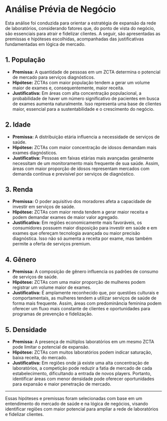 # Análise Prévia de Negócio

Esta análise foi conduzida para orientar a estratégia de expansão da rede de laboratórios, considerando fatores que, do ponto de vista do negócio, são essenciais para atrair e fidelizar clientes. A seguir, são apresentadas as premissas e hipóteses escolhidas, acompanhadas das justificativas fundamentadas em lógica de mercado.

## 1. População
- **Premissa:** A quantidade de pessoas em um ZCTA determina o potencial de mercado para serviços diagnósticos.
- **Hipótese:** ZCTAs com maior população tendem a gerar um volume maior de exames e, consequentemente, maior receita.
- **Justificativa:** Em áreas com alta concentração populacional, a probabilidade de haver um número significativo de pacientes em busca de exames aumenta naturalmente. Isso representa uma base de clientes maior, essencial para a sustentabilidade e o crescimento do negócio.

## 2. Idade
- **Premissa:** A distribuição etária influencia a necessidade de serviços de saúde.
- **Hipótese:** ZCTAs com maior concentração de idosos demandam mais exames diagnósticos.
- **Justificativa:** Pessoas em faixas etárias mais avançadas geralmente necessitam de um monitoramento mais frequente de sua saúde. Assim, áreas com maior proporção de idosos representam mercados com demanda contínua e previsível por serviços de diagnóstico.

## 3. Renda
- **Premissa:** O poder aquisitivo dos moradores afeta a capacidade de investir em serviços de saúde.
- **Hipótese:** ZCTAs com maior renda tendem a gerar maior receita e podem demandar exames de maior valor agregado.
- **Justificativa:** Em regiões economicamente mais favoráveis, os consumidores possuem maior disposição para investir em saúde e em exames que ofereçam tecnologia avançada ou maior precisão diagnóstica. Isso não só aumenta a receita por exame, mas também permite a oferta de serviços premium.

## 4. Gênero
- **Premissa:** A composição de gênero influencia os padrões de consumo de serviços de saúde.
- **Hipótese:** ZCTAs com uma maior proporção de mulheres podem registrar um volume maior de exames.
- **Justificativa:** É amplamente reconhecido que, por questões culturais e comportamentais, as mulheres tendem a utilizar serviços de saúde de forma mais frequente. Assim, áreas com predominância feminina podem oferecer um fluxo mais constante de clientes e oportunidades para programas de prevenção e fidelização.

## 5. Densidade
- **Premissa:** A presença de múltiplos laboratórios em um mesmo ZCTA pode limitar o potencial de expansão.
- **Hipótese:** ZCTAs com muitos laboratórios podem indicar saturação, baixa receita, do mercado.
- **Justificativa:** Em regiões onde já existe uma alta concentração de laboratórios, a competição pode reduzir a fatia de mercado de cada estabelecimento, dificultando a entrada de novos players. Portanto, identificar áreas com menor densidade pode oferecer oportunidades para expansão e maior penetração de mercado.

---

Essas hipóteses e premissas foram selecionadas com base em um entendimento do mercado de saúde e na lógica de negócios, visando identificar regiões com maior potencial para ampliar a rede de laboratórios e fidelizar clientes.
